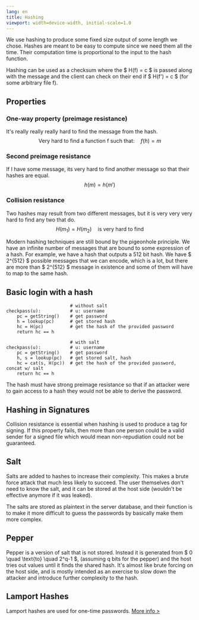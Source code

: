 ```yaml
---
lang: en
title: Hashing
viewport: width=device-width, initial-scale=1.0
---
```

We use hashing to produce some fixed size output of some length we chose. 
Hashes are meant to be easy to compute since we need them all the time. Their
computation time is proportional to the input to the hash function.

Hashing can be used as a checksum where the $ H(f) = c $ is passed along with
the message and the client can check on their end if $ H(f') = c $ (for some 
arbitrary file f).

## Properties
### One-way property (preimage resistance)
It's really really really hard to find the message from the hash. 
$$
\text{Very hard to find a function f such that:} \quad f(h)= m
$$

### Second preimage resistance
If I have some message, its very hard to find another message so that their
hashes are equal. 
$$
h(m) = h(m')
$$

### Collision resistance
Two hashes may result from two different messages, but it is very very very 
hard to find any two that do. 
$$
H(m_1) = H(m_2) \quad \text{is very hard to find}
$$

Modern hashing techniques are still bound by the pigeonhole principle. We have
an infinite number of messages that are bound to some expression of a hash. For
example, we have a hash that outputs a 512 bit hash. We have $ 2^{512} $ 
possible messages that we can encode, which is a lot, but there are more than 
$ 2^{512} $ message in existence and some of them will have to map to the same 
hash. 

## Basic login with a hash
```
                        # without salt
checkpass(u):           # u: username
    pc = getString()    # get password
    h = lookup(pc)      # get stored hash
    hc = H(pc)          # get the hash of the provided password
    return hc == h

                        # with salt
checkpass(u):           # u: username
    pc = getString()    # get password
    h, s = lookup(pc)   # get stored salt, hash
    hc = cat(s, H(pc))  # get the hash of the provided password, concat w/ salt
    return hc == h
```

The hash must have strong preimage resistance so that if an attacker were to 
gain access to a hash they would not be able to derive the password.

## Hashing in Signatures
Collision resistance is essential when hashing is used to produce a tag for
signing. If this property fails, then more than one person could be a valid
sender for a signed file which would mean non-repudiation could not be 
guaranteed. 

## Salt
Salts are added to hashes to increase their complexity. This makes a brute
force attack that much less likely to succeed. The user themselves don't need
to know the salt, and it can be stored at the host side (wouldn't be effective
anymore if it was leaked). 

The salts are stored as plaintext in the server database, and their function is 
to make it more difficult to guess the passwords by basically make them more 
complex. 

## Pepper
Pepper is a version of salt that is not stored. Instead it is generated from 
$ 0 \quad \text{to} \quad 2^q-1 $, (assuming q bits for the pepper) and the 
host tries out values until it finds the shared hash. It's almost like brute
forcing on the host side, and is mostly intended as an exercise to slow down
the attacker and introduce further complexity to the hash. 

## Lamport Hashes
Lamport hashes are used for one-time passwords. [More info >](password.md)